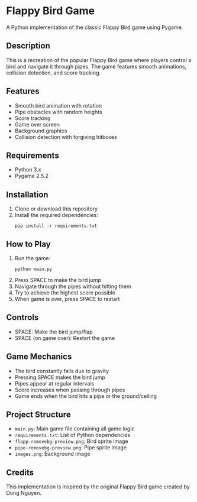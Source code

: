 # Flappy Bird Game

A Python implementation of the classic Flappy Bird game using Pygame.

## Description

This is a recreation of the popular Flappy Bird game where players control a bird and navigate it through pipes. The game features smooth animations, collision detection, and score tracking.

## Features

- Smooth bird animation with rotation
- Pipe obstacles with random heights
- Score tracking
- Game over screen
- Background graphics
- Collision detection with forgiving hitboxes

## Requirements

- Python 3.x
- Pygame 2.5.2

## Installation

1. Clone or download this repository
2. Install the required dependencies:
   ```
   pip install -r requirements.txt
   ```

## How to Play

1. Run the game:
   ```
   python main.py
   ```
2. Press SPACE to make the bird jump
3. Navigate through the pipes without hitting them
4. Try to achieve the highest score possible
5. When game is over, press SPACE to restart

## Controls

- SPACE: Make the bird jump/flap
- SPACE (on game over): Restart the game

## Game Mechanics

- The bird constantly falls due to gravity
- Pressing SPACE makes the bird jump
- Pipes appear at regular intervals
- Score increases when passing through pipes
- Game ends when the bird hits a pipe or the ground/ceiling

## Project Structure

- `main.py`: Main game file containing all game logic
- `requirements.txt`: List of Python dependencies
- `flapp-removebg-preview.png`: Bird sprite image
- `pipe-removebg-preview.png`: Pipe sprite image
- `images.png`: Background image

## Credits

This implementation is inspired by the original Flappy Bird game created by Dong Nguyen.
